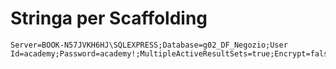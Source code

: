 # Stringa per Scaffolding

```batch
Server=BOOK-N57JVKH6HJ\SQLEXPRESS;Database=g02_DF_Negozio;User Id=academy;Password=academy!;MultipleActiveResultSets=true;Encrypt=false;TrustServerCertificate=false
```